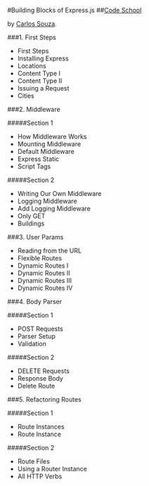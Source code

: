 #Building Blocks of Express.js
##[Code School](http://www.codeschool.com)

by [Carlos Souza](https://twitter.com/caike).


###1. First Steps

- First Steps
- Installing Express
- Locations
- Content Type I
- Content Type II
- Issuing a Request
- Cities

###2. Middleware

#####Section 1

- How Middleware Works
- Mounting Middleware
- Default Middleware
- Express Static
- Script Tags

#####Section 2

- Writing Our Own Middleware
- Logging Middleware
- Add Logging Middleware
- Only GET
- Buildings

###3. User Params

- Reading from the URL
- Flexible Routes
- Dynamic Routes I
- Dynamic Routes II
- Dynamic Routes III
- Dynamic Routes IV

###4. Body Parser

#####Section 1

- POST Requests
- Parser Setup
- Validation

#####Section 2

- DELETE Requests
- Response Body
- Delete Route

###5. Refactoring Routes

#####Section 1

- Route Instances
- Route Instance

#####Section 2

- Route Files
- Using a Router Instance
- All HTTP Verbs